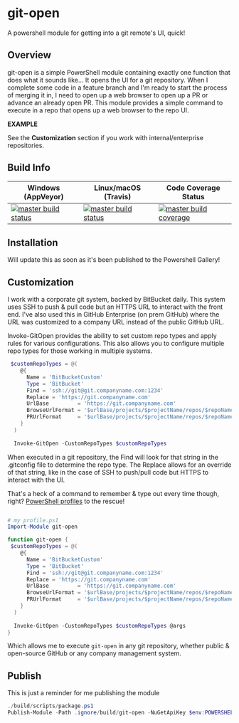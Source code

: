 # git-open

A powershell module for getting into a git remote's UI, quick!

## Overview

git-open is a simple PowerShell module containing exactly one function that does what it sounds like... It opens the UI for a git repository.
When I complete some code in a feature branch and I'm ready to start the process of merging it in, I need to open up a web browser to open
up a PR or advance an already open PR. This module provides a simple command to execute in a repo that opens up a web browser to the repo
UI. 

**EXAMPLE**


See the **Customization** section if you work with internal/enterprise repositories.


## Build Info


| Windows (AppVeyor) | Linux/macOS (Travis) | Code Coverage Status |
|--------------------|----------------------|----------------------|
| [![master build status][av-master-img]][av-master-site]| [![master build status][tv-master-img]][tv-master-site] | [![master build coverage][cc-master-img]][cc-master-site] |


## Installation

Will update this as soon as it's been published to the Powershell Gallery!

## Customization

I work with a corporate git system, backed by BitBucket daily. This system uses SSH to push & pull code but an HTTPS URL to interact with the front end. 
I've also used this in GitHub Enterprise (on prem GitHub) where the URL was customized to a company URL instead of the public GitHub URL. 

Invoke-GitOpen provides the ability to set custom repo types and apply rules for various configurations. This also allows you to configure multiple
repo types for those working in multiple systems. 

```powershell
 $customRepoTypes = @(
    @{
      Name = 'BitBucketCustom'
      Type = 'BitBucket'
      Find = 'ssh://git@git.companyname.com:1234'
      Replace = 'https://git.companyname.com'
      UrlBase         = 'https://git.companyname.com'
      BrowseUrlFormat = '$urlBase/projects/$projectName/repos/$repoName/browse?at=refs%2Fheads%2F$branchName'
      PRUrlFormat     = '$urlBase/projects/$projectName/repos/$repoName/pull-requests'
    }
  )
  
  Invoke-GitOpen -CustomRepoTypes $customRepoTypes 

```

When executed in a git repository, the Find will look for that string in the .gitconfig file to determine the repo type. The Replace allows for an override 
of that string, like in the case of SSH to push/pull code but HTTPS to interact with the UI. 

That's a heck of a command to remember & type out every time though, right? [PowerShell profiles](https://docs.microsoft.com/en-us/powershell/module/microsoft.powershell.core/about/about_profiles?view=powershell-6) to the rescue!

```powershell

# my profile.ps1
Import-Module git-open

function git-open {
 $customRepoTypes = @(
    @{
      Name = 'BitBucketCustom'
      Type = 'BitBucket'
      Find = 'ssh://git@git.companyname.com:1234'
      Replace = 'https://git.companyname.com'
      UrlBase         = 'https://git.companyname.com'
      BrowseUrlFormat = '$urlBase/projects/$projectName/repos/$repoName/browse?at=refs%2Fheads%2F$branchName'
      PRUrlFormat     = '$urlBase/projects/$projectName/repos/$repoName/pull-requests'
    }
  )
  
  Invoke-GitOpen -CustomRepoTypes $customRepoTypes @args
}

```

Which allows me to execute `git-open` in any git repository, whether public & open-source GitHub or any company management system. 


## Publish

This is just a reminder for me publishing the module

```powershell
./build/scripts/package.ps1
Publish-Module -Path .ignore/build/git-open -NuGetApiKey $env:POWERSHELL_GALLERY_KEY
```

[tv-master-img]:   https://travis-ci.org/nhudacin/git-open.svg?branch=master
[tv-master-site]:  https://travis-ci.org/nhudacin/git-open
[cc-master-img]:   https://coveralls.io/repos/github/nhudacin/git-open/badge.svg?branch=master
[cc-master-site]:  https://coveralls.io/github/nhudacin/git-open?branch=master
[av-master-site]:  https://ci.appveyor.com/project/nhudacin/git-open/branch/master
[av-master-img]:   https://ci.appveyor.com/api/projects/status/eb8erd5afaa01w80/branch/master?svg=true&pendingText=master%20%E2%80%A3%20pending&failingText=master%20%E2%80%A3%20failing&passingText=master%20%E2%80%A3%20passing

